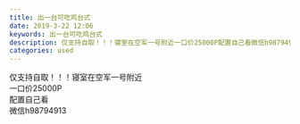 ```yaml
---
title: 出一台可吃鸡台式
date: 2019-3-22 12:06
keywords: 出一台可吃鸡台式
description: 仅支持自取！！！寝室在空军一号附近一口价25000P配置自己看微信h98794913
categories: used
---
```

<td class="t_f" id="postmessage_3280505">

仅支持自取！！！寝室在空军一号附近<br/>
一口价25000P<br/>
配置自己看<br/>
微信h98794913<br/>
<img alt="" border="0" class="zoom" data-cf-modified-19c73aa2a0ab1848d61b67ff-="" file="http://www.flw.ph/data/appbyme/upload/image/201903/22/ntr2IVOD2Jga.jpg" id="aimg_c111U" lazyloadthumb="1" onclick="" onmouseover="" src="http://www.flw.ph/data/appbyme/upload/image/201903/22/ntr2IVOD2Jga.jpg"/><br/>
<br/>
<img alt="" border="0" class="zoom" data-cf-modified-19c73aa2a0ab1848d61b67ff-="" file="http://www.flw.ph/data/appbyme/upload/image/201903/22/FG4Yk5evh0cP.jpg" id="aimg_KelxN" lazyloadthumb="1" onclick="" onmouseover="" src="http://www.flw.ph/data/appbyme/upload/image/201903/22/FG4Yk5evh0cP.jpg"/><br/>
<br/>
</td>

